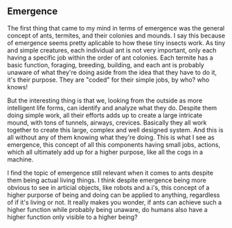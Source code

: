 ## Emergence

The first thing that came to my mind in terms of emergence was the general concept of ants, termites, and their colonies and mounds. I say this because of emergence seems pretty aplicable to how these tiny insects work. As tiny and simple creatures, each individual ant is not very important, only each having a specific job within the order of ant colonies. Each termite has a basic function, foraging, breeding, building, and each ant is probably unaware of what they're doing aside from the idea that they have to do it, it's their purpose. They are "coded" for their simple jobs, by who? who knows! 

But the interesting thing is that we, looking from the outside as more intelligent life forms, can identify and analyze what they do. Despite them doing simple work, all their efforts adds up to create a large intricate mound, with tons of tunnels, airways, crevices. Basically they all work together to create this large, complex and well designed system. And this is all without any of them knowing what they're doing. This is what I see as emergence, this concept of all this components having small jobs, actions, which all ultimately add up for a higher purpose, like all the cogs in a machine.

I find the topic of emergence still relevant when it comes to ants despite them being actual living things. I think despite emergence being more obvious to see in articial objects, like robots and a.i's, this concept of a higher purporse of being and doing can be applied to anything, regardless of if it's living or not. It really makes you wonder, if ants can achieve such a higher function while probably being unaware, do humans also have a higher function only visible to a higher being?




